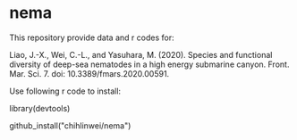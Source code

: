 # nema

This repository provide data and r codes for:

Liao, J.-X., Wei, C.-L., and Yasuhara, M. (2020). Species and functional diversity of deep-sea nematodes in a high energy submarine canyon. Front. Mar. Sci. 7. doi: 10.3389/fmars.2020.00591.

Use following r code to install:

library(devtools)

github_install("chihlinwei/nema")
